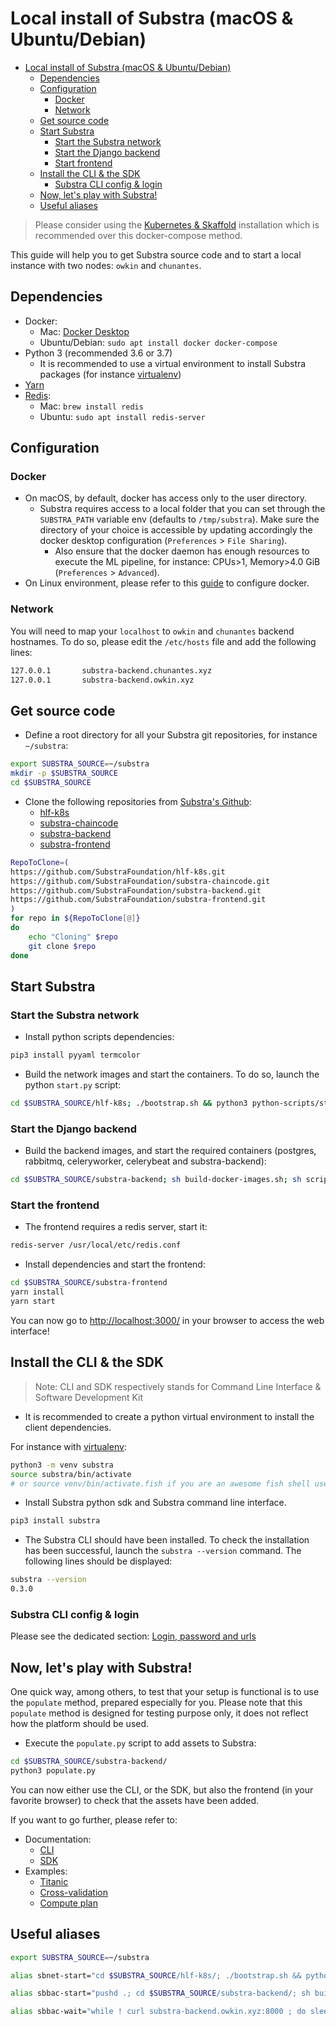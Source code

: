 # Local install of Substra (macOS & Ubuntu/Debian)

- [Local install of Substra (macOS & Ubuntu/Debian)](#local-install-of-substra-macos--ubuntudebian)
  - [Dependencies](#dependencies)
  - [Configuration](#configuration)
    - [Docker](#docker)
    - [Network](#network)
  - [Get source code](#get-source-code)
  - [Start Substra](#start-substra)
    - [Start the Substra network](#start-the-substra-network)
    - [Start the Django backend](#start-the-django-backend)
    - [Start frontend](#start-frontend)
  - [Install the CLI & the SDK](#install-the-cli--the-sdk)
    - [Substra CLI config & login](#substra-cli-config--login)
  - [Now, let's play with Substra!](#now-lets-play-with-substra)
  - [Useful aliases](#useful-aliases)

> Please consider using the [Kubernetes & Skaffold](./docs/local_install_skaffold.md) installation which is recommended over this docker-compose method.

This guide will help you to get Substra source code and to start a local instance with two nodes: `owkin` and `chunantes`.

## Dependencies

- Docker:
  - Mac: [Docker Desktop](https://www.docker.com/products/docker-desktop)
  - Ubuntu/Debian: `sudo apt install docker docker-compose`
- Python 3 (recommended 3.6 or 3.7)
  - It is recommended to use a virtual environment to install Substra packages (for instance [virtualenv](https://virtualenv.pypa.io/en/latest/))
- [Yarn](https://yarnpkg.com/getting-started/install)
- [Redis](https://redis.io):
  - Mac: `brew install redis`
  - Ubuntu: `sudo apt install redis-server`

## Configuration

### Docker

- On macOS, by default, docker has access only to the user directory.
  - Substra requires access to a local folder that you can set through the `SUBSTRA_PATH` variable env (defaults to `/tmp/substra`). Make sure the directory of your choice is accessible by updating accordingly the docker desktop configuration (`Preferences` > `File Sharing`).
    - Also ensure that the docker daemon has enough resources to execute the ML pipeline, for instance: CPUs>1, Memory>4.0 GiB (`Preferences` > `Advanced`).
- On Linux environment, please refer to this [guide](https://github.com/SubstraFoundation/substra-backend/blob/master/doc/linux-userns-guide.md) to configure docker.

### Network

You will need to map your `localhost` to `owkin` and `chunantes` backend hostnames. To do so, please edit the `/etc/hosts` file and add the following lines:

```sh
127.0.0.1       substra-backend.chunantes.xyz
127.0.0.1       substra-backend.owkin.xyz
```

## Get source code

- Define a root directory for all your Substra git repositories, for instance `~/substra`:

```sh
export SUBSTRA_SOURCE=~/substra
mkdir -p $SUBSTRA_SOURCE
cd $SUBSTRA_SOURCE
```

- Clone the following repositories from [Substra's Github](https://github.com/SubstraFoundation):
  - [hlf-k8s](https://github.com/SubstraFoundation/hlf-k8s.git)
  - [substra-chaincode](https://github.com/SubstraFoundation/substra-chaincode.git)
  - [substra-backend](https://github.com/SubstraFoundation/substra-backend.git)
  - [substra-frontend](https://github.com/SubstraFoundation/substra-frontend.git)

```sh
RepoToClone=(
https://github.com/SubstraFoundation/hlf-k8s.git
https://github.com/SubstraFoundation/substra-chaincode.git
https://github.com/SubstraFoundation/substra-backend.git
https://github.com/SubstraFoundation/substra-frontend.git
)
for repo in ${RepoToClone[@]}
do
    echo "Cloning" $repo
    git clone $repo
done
```

## Start Substra

### Start the Substra network

- Install python scripts dependencies:

```sh
pip3 install pyyaml termcolor
```

- Build the network images and start the containers. To do so, launch the python `start.py` script:

```sh
cd $SUBSTRA_SOURCE/hlf-k8s; ./bootstrap.sh && python3 python-scripts/start.py --no-backup;
```

### Start the Django backend

- Build the backend images, and start the required containers (postgres, rabbitmq, celeryworker, celerybeat and substra-backend):

```sh
cd $SUBSTRA_SOURCE/substra-backend; sh build-docker-images.sh; sh scripts/clean_media.sh; cd docker; python3 start.py -d --no-backup;
```

### Start the frontend

- The frontend requires a redis server, start it:

```sh
redis-server /usr/local/etc/redis.conf
```

- Install dependencies and start the frontend:

```sh
cd $SUBSTRA_SOURCE/substra-frontend
yarn install
yarn start
```

You can now go to <http://localhost:3000/> in your browser to access the web interface!

## Install the CLI & the SDK

> Note: CLI and SDK respectively stands for Command Line Interface & Software Development Kit

- It is recommended to create a python virtual environment to install the client dependencies.

For instance with [virtualenv](https://virtualenv.pypa.io/en/latest/):

```sh
python3 -m venv substra
source substra/bin/activate
# or source venv/bin/activate.fish if you are an awesome fish shell user :)
```

- Install Substra python sdk and Substra command line interface.

```sh
pip3 install substra
```

- The Substra CLI should have been installed. To check the installation has been successful, launch the `substra --version` command. The following lines should be displayed:

```sh
substra --version
0.3.0
```

### Substra CLI config & login

Please see the dedicated section: [Login, password and urls](./local_install_skaffold.md#login-password-and-urls)

## Now, let's play with Substra!

One quick way, among others, to test that your setup is functional is to use the `populate` method, prepared especially for you. Please note that this `populate` method is designed for testing purpose only, it does not reflect how the platform should be used.

- Execute the `populate.py` script to add assets to Substra:

```sh
cd $SUBSTRA_SOURCE/substra-backend/
python3 populate.py
```

You can now either use the CLI, or the SDK, but also the frontend (in your favorite browser) to check that the assets have been added.

If you want to go further, please refer to:

- Documentation:
  - [CLI](../references/cli.md)
  - [SDK](../references/sdk.md)
- Examples:
  - [Titanic](../examples/titanic/README.md)
  - [Cross-validation](../examples/cross_val/README.md)
  - [Compute plan](../examples/compute_plan/README.md)

## Useful aliases

```sh
export SUBSTRA_SOURCE=~/substra

alias sbnet-start="cd $SUBSTRA_SOURCE/hlf-k8s/; ./bootstrap.sh && python3 python-scripts/start.py --no-backup; docker rm -f run setup; cd -"

alias sbbac-start="pushd .; cd $SUBSTRA_SOURCE/substra-backend/; sh build-docker-images.sh; sh scripts/clean_media.sh; cd docker; python3 start.py -d --no-backup; popd"

alias sbbac-wait="while ! curl substra-backend.owkin.xyz:8000 ; do sleep 2 ; done"
```
